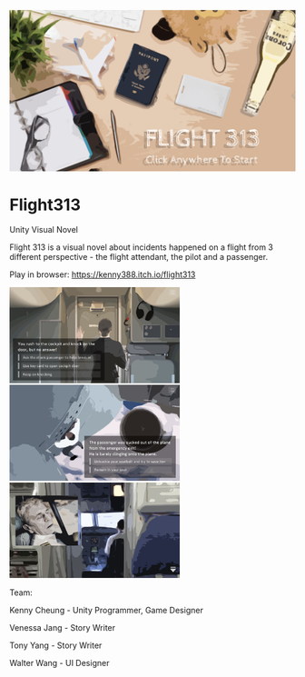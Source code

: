 ![Flight313](/MDImage/Title.png)
# Flight313
Unity Visual Novel 
 

Flight 313 is a visual novel about incidents happened on a flight from 3 different perspective - the flight attendant, the pilot and a passenger.

Play in browser: https://kenny388.itch.io/flight313

<img src="/MDImage/Attendant.png" width="300">
<img src="/MDImage/Passenger.png" width="300">
<img src="/MDImage/Pilot.png" width="300">

Team: 

Kenny Cheung - Unity Programmer, Game Designer

Venessa Jang - Story Writer

Tony Yang - Story Writer

Walter Wang - UI Designer


